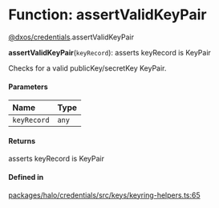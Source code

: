 # Function: assertValidKeyPair

[@dxos/credentials](../modules/dxos_credentials.md).assertValidKeyPair

**assertValidKeyPair**(`keyRecord`): asserts keyRecord is KeyPair

Checks for a valid publicKey/secretKey KeyPair.

#### Parameters

| Name | Type |
| :------ | :------ |
| `keyRecord` | `any` |

#### Returns

asserts keyRecord is KeyPair

#### Defined in

[packages/halo/credentials/src/keys/keyring-helpers.ts:65](https://github.com/dxos/dxos/blob/main/packages/halo/credentials/src/keys/keyring-helpers.ts#L65)
